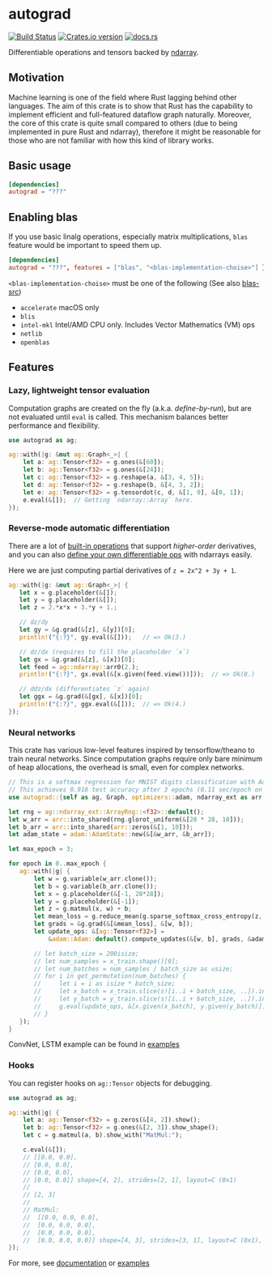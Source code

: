 # autograd

[![Build Status](https://travis-ci.org/raskr/rust-autograd.svg?branch=master)](https://travis-ci.org/raskr/rust-autograd)
[![Crates.io version](http://meritbadge.herokuapp.com/autograd)](https://crates.io/crates/autograd)
[![docs.rs](https://docs.rs/autograd/badge.svg)](https://docs.rs/autograd/)

Differentiable operations and tensors backed by [ndarray](https://github.com/rust-ndarray/ndarray).

## Motivation
Machine learning is one of the field where Rust lagging behind other languages.
The aim of this crate is to show that Rust has the capability to implement efficient and full-featured dataflow graph naturally.
Moreover, the core of this crate is quite small compared to others (due to being implemented in pure Rust and ndarray),
therefore it might be reasonable for those who are not familiar with how this kind of library works.

## Basic usage
``` toml
[dependencies]
autograd = "???"
```

## Enabling blas
If you use basic linalg operations, especially matrix multiplications, `blas` feature would be important to speed them up. 
``` toml
[dependencies]
autograd = "???", features = ["blas", "<blas-implementation-choise>"] }
```

`<blas-implementation-choise>` must be one of the following (See also [blas-src](https://github.com/blas-lapack-rs/blas-src))
- `accelerate` macOS only
- `blis`
- `intel-mkl` Intel/AMD CPU only. Includes Vector Mathematics (VM) ops
- `netlib`
- `openblas`

## Features
### Lazy, lightweight tensor evaluation
Computation graphs are created on the fly (a.k.a. *define-by-run*), but are not evaluated until `eval` is called.
This mechanism balances better performance and flexibility.
```rust
use autograd as ag;

ag::with(|g: &mut ag::Graph<_>| {
    let a: ag::Tensor<f32> = g.ones(&[60]);
    let b: ag::Tensor<f32> = g.ones(&[24]);
    let c: ag::Tensor<f32> = g.reshape(a, &[3, 4, 5]);
    let d: ag::Tensor<f32> = g.reshape(b, &[4, 3, 2]);
    let e: ag::Tensor<f32> = g.tensordot(c, d, &[1, 0], &[0, 1]);
    e.eval(&[]);  // Getting `ndarray::Array` here.
});
```

### Reverse-mode automatic differentiation
There are a lot of [built-in operations](https://docs.rs/autograd/???/autograd/struct.Graph.html)
that support *higher-order* derivatives, and
you can also [define your own differentiable ops](https://docs.rs/autograd/???/autograd/op/trait.Op.html) with ndarrays easily.

Here we are just computing partial derivatives of `z = 2x^2 + 3y + 1`.
 ```rust
ag::with(|g: &mut ag::Graph<_>| {
    let x = g.placeholder(&[]);
    let y = g.placeholder(&[]);
    let z = 2.*x*x + 3.*y + 1.;

    // dz/dy
    let gy = &g.grad(&[z], &[y])[0];
    println!("{:?}", gy.eval(&[]));   // => Ok(3.)

    // dz/dx (requires to fill the placeholder `x`)
    let gx = &g.grad(&[z], &[x])[0];
    let feed = ag::ndarray::arr0(2.);
    println!("{:?}", gx.eval(&[x.given(feed.view())]));  // => Ok(8.)

    // ddz/dx (differentiates `z` again)
    let ggx = &g.grad(&[gx], &[x])[0];
    println!("{:?}", ggx.eval(&[]));  // => Ok(4.)
});
 ```

 ### Neural networks
 This crate has various low-level features inspired by tensorflow/theano to train neural networks.
 Since computation graphs require only bare minimum of heap allocations, the overhead is small, even for complex networks.
 ```rust
 // This is a softmax regression for MNIST digits classification with Adam.
 // This achieves 0.918 test accuracy after 3 epochs (0.11 sec/epoch on 2.7GHz Intel Core i5).
use autograd::{self as ag, Graph, optimizers::adam, ndarray_ext as arr, tensor::Variable};

let rng = ag::ndarray_ext::ArrayRng::<f32>::default();
let w_arr = arr::into_shared(rng.glorot_uniform(&[28 * 28, 10]));
let b_arr = arr::into_shared(arr::zeros(&[1, 10]));
let adam_state = adam::AdamState::new(&[&w_arr, &b_arr]);

let max_epoch = 3;

for epoch in 0..max_epoch {
    ag::with(|g| {
        let w = g.variable(w_arr.clone());
        let b = g.variable(b_arr.clone());
        let x = g.placeholder(&[-1, 28*28]);
        let y = g.placeholder(&[-1]);
        let z = g.matmul(x, w) + b;
        let mean_loss = g.reduce_mean(g.sparse_softmax_cross_entropy(z, &y), &[0], false);
        let grads = &g.grad(&[&mean_loss], &[w, b]);
        let update_ops: &[ag::Tensor<f32>] =
            &adam::Adam::default().compute_updates(&[w, b], grads, &adam_state, g);

        // let batch_size = 200isize;
        // let num_samples = x_train.shape()[0];
        // let num_batches = num_samples / batch_size as usize;
        // for i in get_permutation(num_batches) {
        //     let i = i as isize * batch_size;
        //     let x_batch = x_train.slice(s![i..i + batch_size, ..]).into_dyn();
        //     let y_batch = y_train.slice(s![i..i + batch_size, ..]).into_dyn();
        //     g.eval(update_ops, &[x.given(x_batch), y.given(y_batch)]);
        // }
    });
}
 ```

 ConvNet, LSTM example can be found in [examples](https://github.com/raskr/rust-autograd/tree/master/examples)

 ### Hooks
 You can register hooks on `ag::Tensor` objects for debugging.
 ```rust
 use autograd as ag;

 ag::with(|g| {
     let a: ag::Tensor<f32> = g.zeros(&[4, 2]).show();
     let b: ag::Tensor<f32> = g.ones(&[2, 3]).show_shape();
     let c = g.matmul(a, b).show_with("MatMul:");

     c.eval(&[]);
     // [[0.0, 0.0],
     // [0.0, 0.0],
     // [0.0, 0.0],
     // [0.0, 0.0]] shape=[4, 2], strides=[2, 1], layout=C (0x1)
     //
     // [2, 3]
     //
     // MatMul:
     //  [[0.0, 0.0, 0.0],
     //  [0.0, 0.0, 0.0],
     //  [0.0, 0.0, 0.0],
     //  [0.0, 0.0, 0.0]] shape=[4, 3], strides=[3, 1], layout=C (0x1), dynamic ndim=2
 });
 ```

For more, see [documentation](https://docs.rs/autograd/) or
[examples](https://github.com/raskr/rust-autograd/tree/master/examples)
